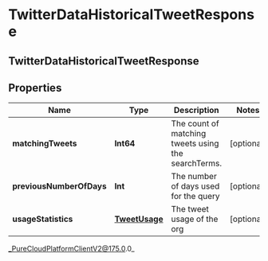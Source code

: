 # TwitterDataHistoricalTweetResponse

## TwitterDataHistoricalTweetResponse

## Properties

|Name | Type | Description | Notes|
|------------ | ------------- | ------------- | -------------|
| **matchingTweets** | **Int64** | The count of matching tweets using the searchTerms. | [optional] |
| **previousNumberOfDays** | **Int** | The number of days used for the query | [optional] |
| **usageStatistics** | [**TweetUsage**](TweetUsage) | The tweet usage of the org | [optional] |



_PureCloudPlatformClientV2@175.0.0_
